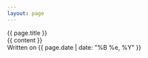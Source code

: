 ```yaml
--- 
layout: page 
---
```


<div class="main">
    <div class="title center">{{ page.title }}</div>
    <article class="blog-post">
        <div class="entry">
            {{ content }}
        </div>
        <div class="date">
            Written on {{ page.date | date: "%B %e, %Y" }}
        </div>
    </article>
    <!-- Yucky br but I'm lazy -->
    <br>
    <br>
    <br>
    <br>
</div>
